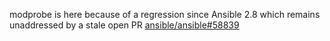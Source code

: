 modprobe is here because of a regression since Ansible 2.8 which remains \
unaddressed by a stale open PR [ansible/ansible#58839](https://github.com/ansible/ansible/pull/58839#pullrequestreview-259546330)